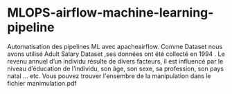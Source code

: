 # MLOPS-airflow-machine-learning-pipeline
Automatisation des pipelines ML avec apacheairflow.
Comme Dataset nous avons utilisé Adult Salary Dataset ,ses données ont été collecté en 1994 . Le
revenu annuel d’un individu résulte de divers facteurs, il est influencé par le niveau d’éducation de
l’individu, son âge, son sexe, sa profession, son pays natal … etc.
Vous pouvez trouver l'ensembre de la manipulation dans le fichier manimulation.pdf
